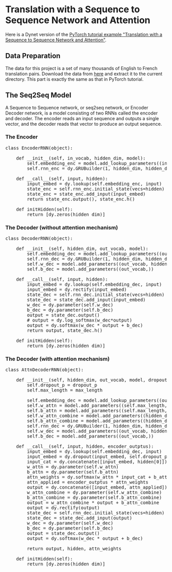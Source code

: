 # Translation with a Sequence to Sequence Network and Attention

Here is a Dynet version of the [PyTorch tutorial example "Translation with a Sequence to Sequence Network and Attention"](https://pytorch.org/tutorials/intermediate/seq2seq_translation_tutorial.html).

## Data Preparation 

The data for this project is a set of many thousands of English to French translation pairs. Download the data from [here](https://download.pytorch.org/tutorial/data.zip) and extract it to the current directory. This part is exactly the same as that in PyTorch tutorial.

## The Seq2Seq Model

A Sequence to Sequence network, or seq2seq network, or Encoder Decoder network, is a model consisting of two RNNs called the encoder and decoder. The encoder reads an input sequence and outputs a single vector, and the decoder reads that vector to produce an output sequence.

### The Encoder

<pre>
class EncoderRNN(object):

    def __init__(self, in_vocab, hidden_dim, model):
        self.embedding_enc = model.add_lookup_parameters((in_vocab, hidden_dim))
        self.rnn_enc = dy.GRUBuilder(1, hidden_dim, hidden_dim, model)

    def __call__(self, input, hidden):
        input_embed = dy.lookup(self.embedding_enc, input)
        state_enc = self.rnn_enc.initial_state(vecs=hidden)
        state_enc = state_enc.add_input(input_embed)
        return state_enc.output(), state_enc.h()

    def initHidden(self):
        return [dy.zeros(hidden_dim)]
</pre>

### The Decoder (without attention mechanism)

<pre>
class DecoderRNN(object):

    def __init__(self, hidden_dim, out_vocab, model):
        self.embedding_dec = model.add_lookup_parameters((out_vocab, hidden_dim))
        self.rnn_dec = dy.GRUBuilder(1, hidden_dim, hidden_dim, model)
        self.w_dec = model.add_parameters((out_vocab, hidden_dim))
        self.b_dec = model.add_parameters((out_vocab,))

    def __call__(self, input, hidden):
        input_embed = dy.lookup(self.embedding_dec, input)
        input_embed = dy.rectify(input_embed)
        state_dec = self.rnn_dec.initial_state(vecs=hidden)
        state_dec = state_dec.add_input(input_embed)
        w_dec = dy.parameter(self.w_dec)
        b_dec = dy.parameter(self.b_dec)
        output = state_dec.output()
        # output = dy.log_softmax(w_dec*output)
        output = dy.softmax(w_dec * output + b_dec)
        return output, state_dec.h()

    def initHidden(self):
        return [dy.zeros(hidden_dim)]
</pre>

### The Decoder (with attention mechanism)

<pre>
class AttnDecoderRNN(object):

    def __init__(self, hidden_dim, out_vocab, model, dropout_p=0.1, max_length=MAX_LENGTH):
        self.dropout_p = dropout_p
        self.max_length = max_length

        self.embedding_dec = model.add_lookup_parameters((out_vocab, hidden_dim))
        self.w_attn = model.add_parameters((self.max_length, hidden_dim * 2))
        self.b_attn = model.add_parameters((self.max_length,))
        self.w_attn_combine = model.add_parameters((hidden_dim, hidden_dim * 2))
        self.b_attn_combine = model.add_parameters((hidden_dim,))
        self.rnn_dec = dy.GRUBuilder(1, hidden_dim, hidden_dim, model)
        self.w_dec = model.add_parameters((out_vocab, hidden_dim))
        self.b_dec = model.add_parameters((out_vocab,))

    def __call__(self, input, hidden, encoder_outptus):
        input_embed = dy.lookup(self.embedding_dec, input)
        input_embed = dy.dropout(input_embed, self.dropout_p)
        input_cat = dy.concatenate([input_embed, hidden[0]])
        w_attn = dy.parameter(self.w_attn)
        b_attn = dy.parameter(self.b_attn)
        attn_weights = dy.softmax(w_attn * input_cat + b_attn)
        attn_applied = encoder_outptus * attn_weights
        output = dy.concatenate([input_embed, attn_applied])
        w_attn_combine = dy.parameter(self.w_attn_combine)
        b_attn_combine = dy.parameter(self.b_attn_combine)
        output = w_attn_combine * output + b_attn_combine
        output = dy.rectify(output)
        state_dec = self.rnn_dec.initial_state(vecs=hidden)
        state_dec = state_dec.add_input(output)
        w_dec = dy.parameter(self.w_dec)
        b_dec = dy.parameter(self.b_dec)
        output = state_dec.output()
        output = dy.softmax(w_dec * output + b_dec)

        return output, hidden, attn_weights

    def initHidden(self):
        return [dy.zeros(hidden_dim)]
</pre>
